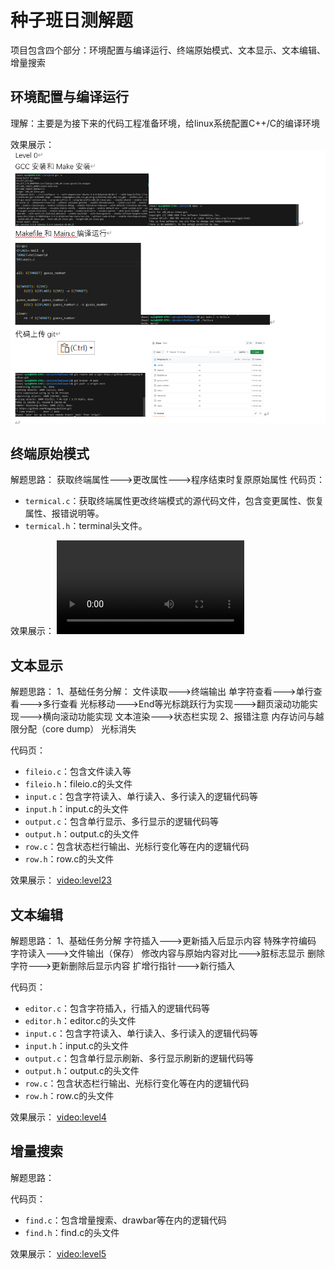 # 种子班日测解题

项目包含四个部分：环境配置与编译运行、终端原始模式、文本显示、文本编辑、增量搜索

## 环境配置与编译运行
理解：主要是为接下来的代码工程准备环境，给linux系统配置C++/C的编译环境

效果展示：
![level0](https://github.com/Mingyang-Du/seed_class/blob/main/images/level0.png)

## 终端原始模式
解题思路：
获取终端属性--->更改属性--->程序结束时复原原始属性
代码页：
- `termical.c`：获取终端属性更改终端模式的源代码文件，包含变更属性、恢复属性、报错说明等。
- `termical.h`：terminal头文件。

效果展示：
<video src="https://github.com/Mingyang-Du/seed_class/blob/main/images/level2.mp4"></video>
## 文本显示
解题思路：
1、基础任务分解：
    文件读取--->终端输出
    单字符查看--->单行查看--->多行查看
    光标移动--->End等光标跳跃行为实现--->翻页滚动功能实现--->横向滚动功能实现
    文本渲染--->状态栏实现
2、报错注意
    内存访问与越限分配（core dump）
    光标消失

代码页：
- `fileio.c`：包含文件读入等
- `fileio.h`：fileio.c的头文件
- `input.c`：包含字符读入、单行读入、多行读入的逻辑代码等
- `input.h`：input.c的头文件
- `output.c`：包含单行显示、多行显示的逻辑代码等
- `output.h`：output.c的头文件
- `row.c`：包含状态栏行输出、光标行变化等在内的逻辑代码
- `row.h`：row.c的头文件


效果展示：
[video:level23](https://github.com/Mingyang-Du/seed_class/blob/main/images/level2_3.mp4)
## 文本编辑
解题思路：
1、基础任务分解
    字符插入--->更新插入后显示内容
    特殊字符编码
    字符读入--->文件输出（保存）
    修改内容与原始内容对比--->脏标志显示
    删除字符--->更新删除后显示内容
    扩增行指针--->新行插入

代码页：
- `editor.c`：包含字符插入，行插入的逻辑代码等
- `editor.h`：editor.c的头文件
- `input.c`：包含字符读入、单行读入、多行读入的逻辑代码等
- `input.h`：input.c的头文件
- `output.c`：包含单行显示刷新、多行显示刷新的逻辑代码等
- `output.h`：output.c的头文件
- `row.c`：包含状态栏行输出、光标行变化等在内的逻辑代码
- `row.h`：row.c的头文件

效果展示：
[video:level4](https://github.com/Mingyang-Du/seed_class/blob/main/images/level4.mp4)

## 增量搜索
解题思路：

代码页：
- `find.c`：包含增量搜索、drawbar等在内的逻辑代码
- `find.h`：find.c的头文件

效果展示：
[video:level5](https://github.com/Mingyang-Du/seed_class/blob/main/images/level5.mp4)
